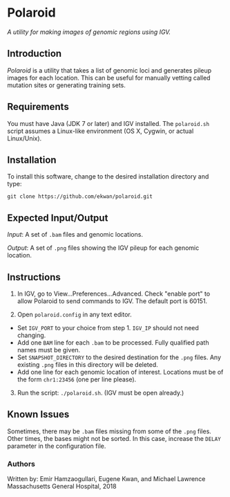 # Polaroid

*A utility for making images of genomic regions using IGV.*

## Introduction

*Polaroid* is a utility that takes a list of genomic loci and generates pileup images for each location.  This can be useful for manually vetting called mutation sites or generating training sets.

## Requirements

You must have Java (JDK 7 or later) and IGV installed.
The `polaroid.sh` script assumes a Linux-like environment
(OS X, Cygwin, or actual Linux/Unix).

## Installation

To install this software, change to the desired installation directory and type:

`git clone https://github.com/ekwan/polaroid.git`

## Expected Input/Output

*Input*: A set of `.bam` files and genomic locations.

*Output*: A set of `.png` files showing the IGV pileup for each genomic location.

## Instructions

1. In IGV, go to View...Preferences...Advanced.   Check "enable port" to allow Polaroid
to send commands to IGV.  The default port is 60151.

2. Open `polaroid.config` in any text editor.

* Set `IGV_PORT` to your choice from step 1.  `IGV_IP` should not need changing.
* Add one `BAM` line for each `.bam` to be processed.  Fully qualified path names must be given.
* Set `SNAPSHOT_DIRECTORY` to the desired destination for the `.png` files.  Any existing `.png` files in this directory will be deleted.
* Add one line for each genomic location of interest.  Locations must be of the form `chr1:23456` (one per line please).

3. Run the script: `./polaroid.sh`.  (IGV must be open already.)

## Known Issues

Sometimes, there may be `.bam` files missing from some of the `.png` files.  Other times,
the bases might not be sorted.  In this case, increase the `DELAY` parameter in the
configuration file.

### Authors

Written by: Emir Hamzaogullari, Eugene Kwan, and Michael Lawrence
Massachusetts General Hospital, 2018

